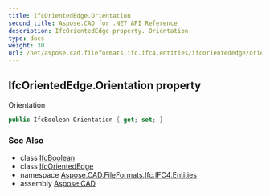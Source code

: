 ```yaml
---
title: IfcOrientedEdge.Orientation
second_title: Aspose.CAD for .NET API Reference
description: IfcOrientedEdge property. Orientation
type: docs
weight: 30
url: /net/aspose.cad.fileformats.ifc.ifc4.entities/ifcorientededge/orientation/
---
```

## IfcOrientedEdge.Orientation property

Orientation

```csharp
public IfcBoolean Orientation { get; set; }
```

### See Also

* class [IfcBoolean](../../../aspose.cad.fileformats.ifc.ifc4.types/ifcboolean/)
* class [IfcOrientedEdge](../)
* namespace [Aspose.CAD.FileFormats.Ifc.IFC4.Entities](../../ifcorientededge/)
* assembly [Aspose.CAD](../../../)


